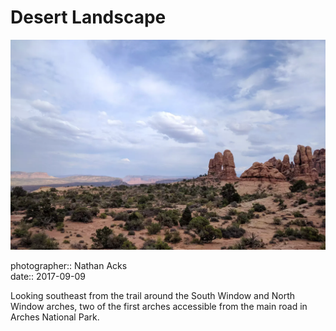 # Desert Landscape

![Looking southeast across Arches National Park](assets/2017-09-09-desert-landscape.webp)

photographer:: Nathan Acks  
date:: 2017-09-09

Looking southeast from the trail around the South Window and North Window arches, two of the first arches accessible from the main road in Arches National Park.
